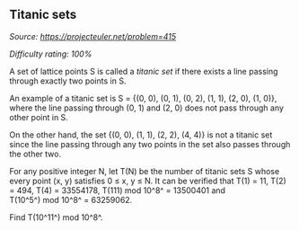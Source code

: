 Titanic sets
------------

*Source: https://projecteuler.net/problem=415*


*Difficulty rating: 100%*

A set of lattice points S is called a *titanic set* if there exists a
line passing through exactly two points in S.

An example of a titanic set is S = {(0, 0), (0, 1), (0, 2), (1, 1), (2,
0), (1, 0)}, where the line passing through (0, 1) and (2, 0) does not
pass through any other point in S.

On the other hand, the set {(0, 0), (1, 1), (2, 2), (4, 4)} is not a
titanic set since the line passing through any two points in the set
also passes through the other two.

For any positive integer N, let T(N) be the number of titanic sets S
whose every point (x, y) satisfies 0 ≤ x, y ≤ N. It can be verified that
T(1) = 11, T(2) = 494, T(4) = 33554178, T(111) mod 10^8^ = 13500401 and
T(10^5^) mod 10^8^ = 63259062.

Find T(10^11^) mod 10^8^.
